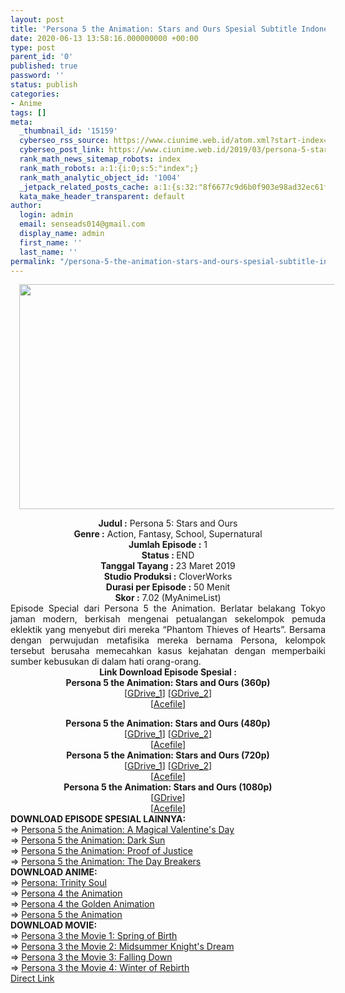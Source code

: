 ```yaml
---
layout: post
title: 'Persona 5 the Animation: Stars and Ours Spesial Subtitle Indonesia'
date: 2020-06-13 13:58:16.000000000 +00:00
type: post
parent_id: '0'
published: true
password: ''
status: publish
categories:
- Anime
tags: []
meta:
  _thumbnail_id: '15159'
  cyberseo_rss_source: https://www.ciunime.web.id/atom.xml?start-index=901&max-results=150
  cyberseo_post_link: https://www.ciunime.web.id/2019/03/persona-5-stars-and-ours-spesial.html
  rank_math_news_sitemap_robots: index
  rank_math_robots: a:1:{i:0;s:5:"index";}
  rank_math_analytic_object_id: '1004'
  _jetpack_related_posts_cache: a:1:{s:32:"8f6677c9d6b0f903e98ad32ec61f8deb";a:2:{s:7:"expires";i:1651903502;s:7:"payload";a:0:{}}}
  kata_make_header_transparent: default
author:
  login: admin
  email: senseads014@gmail.com
  display_name: admin
  first_name: ''
  last_name: ''
permalink: "/persona-5-the-animation-stars-and-ours-spesial-subtitle-indonesia/"
---
```

<div class="separator" style="clear: both; text-align: center;"><a href="https://3.bp.blogspot.com/-m_efs6Un8eE/XJhxfQYJoZI/AAAAAAAAKOQ/j3rZlXZcnwsjSlDUImxw_wdX0Wr0035AQCLcBGAs/s1600/Persona-5-the-Animation-Stars-and-Ours-1.jpg" imageanchor="1" style="margin-left: 1em; margin-right: 1em;"><img border="0" data-original-height="720" data-original-width="1280" height="360" src="{{ site.baseurl }}/assets/2020/06/Persona-5-the-Animation-Stars-and-Ours-1.jpg" width="640" /></a></div>
<p>
<div style="text-align: center;"><b>Judul</b><b><b> </b>:</b> Persona 5: Stars and Ours</div>
<div style="text-align: center;"><b><b>Genre :</b></b> Action, Fantasy, School, Supernatural</div>
<div style="text-align: center;"><b>Jumlah Episode :</b> 1<br /><b>Status :&nbsp;</b>END<br /><b>Tanggal Tayang :</b> 23 Maret 2019<br /><b>Studio Produksi :</b> CloverWorks<br /><b>Durasi per Episode :</b> 50 Menit</div>
<div style="text-align: center;"><b>Skor :</b> 7.02 (MyAnimeList)</div>
<div style="text-align: center;"></div>
<div style="text-align: justify;">Episode Special dari Persona 5 the Animation. Berlatar belakang Tokyo jaman modern, berkisah mengenai petualangan sekelompok pemuda eklektik yang menyebut diri mereka “Phantom Thieves of Hearts”. Bersama dengan perwujudan metafisika mereka bernama Persona, kelompok tersebut berusaha memecahkan kasus kejahatan dengan memperbaiki sumber kebusukan di dalam hati orang-orang.</div>
<div style="text-align: justify;"></div>
<div style="text-align: justify;"></div>
<div style="text-align: center;"><b>Link Download Episode Spesial :</b></div>
<div style="text-align: center;">
<div style="text-align: center;"><b>Persona 5 the Animation: Stars and Ours (360p)</b></div>
<div style="text-align: center;">[<a href="https://drive.google.com/uc?id=1FIx2hZkyKKXuJlHtA-67OVShLoS7RlfA" target="_blank" rel="noopener">GDrive_1</a>] [<a href="https://drive.google.com/uc?export=download&amp;id=1_4I53gqiAqR-YOa_2KzK_oUtj2VDeLmD" target="_blank" rel="noopener">GDrive_2</a>]<br />[<a href="https://acefile.co/f/9894755/kusonime-p5-stars-and-ours-360p-rar" target="_blank" rel="noopener">Acefile</a>]</p>
</div>
<div style="text-align: center;"><b>Persona 5 the Animation: Stars and Ours (480p)</b></div>
<div style="text-align: center;">[<a href="https://drive.google.com/uc?id=1dXJno7Q5oGspnV36FOcdqi2BQd4iU2H8" target="_blank" rel="noopener">GDrive_1</a>] [<a href="https://drive.google.com/uc?export=download&amp;id=1TZp2-SbOSo-MHwjRi0YKm2DW2ZOIXPGJ" target="_blank" rel="noopener">GDrive_2</a>]<br />[<a href="https://acefile.co/f/9894757/kusonime-p5-stars-and-ours-480p-rar" target="_blank" rel="noopener">Acefile</a>]</div>
<div style="text-align: center;"></div>
<div style="text-align: center;"><b>Persona 5 the Animation: Stars and Ours (720p)</b><br />[<a href="https://drive.google.com/uc?id=1FoUzn7KdWrBrIY1OMTdZU42XSq6cu_Q1" target="_blank" rel="noopener">GDrive_1</a>] [<a href="https://drive.google.com/uc?export=download&amp;id=1LpcQgLWP8GXHPAv74CO0vVon3wX0HtPq" target="_blank" rel="noopener">GDrive_2</a>]<br />[<a href="https://acefile.co/f/9894758/kusonime-p5-stars-and-ours-720p-rar" target="_blank" rel="noopener">Acefile</a>]</div>
<div style="text-align: center;"><b>Persona 5 the Animation: Stars and Ours (1080p)</b><br />[<a href="https://drive.google.com/uc?id=1ybjIGx2GpW4soOVNggrM1LoJA-LmDj79" target="_blank" rel="noopener">GDrive</a>]<br />[<a href="https://acefile.co/f/9894760/kusonime-p5-stars-and-ours-1080p-rar" target="_blank" rel="noopener">Acefile</a>]
<div style="text-align: left;"></div>
<div style="text-align: left;"></div>
<div style="text-align: left;"><b>DOWNLOAD EPISODE SPESIAL&nbsp;</b><b>LAINNYA</b><b>:</b></div>
<div style="text-align: left;"></div>
<div style="text-align: left;">=&gt;&nbsp;<a href="https://www.ciunime.web.id/2019/06/persona-5-animation-magical-valentines.html" target="_blank" rel="noopener">Persona 5 the Animation: A Magical Valentine's Day</a></div>
<div style="text-align: left;">=&gt;&nbsp;<a href="https://www.ciunime.web.id/2019/07/persona-5-animation-dark-sun-spesial.html" target="_blank" rel="noopener">Persona 5 the Animation: Dark Sun</a></div>
<div style="text-align: left;">=&gt;&nbsp;<a href="https://www.ciunime.web.id/2019/06/persona-5-animation-proof-of-justice.html" target="_blank" rel="noopener">Persona 5 the Animation: Proof of Justice</a></div>
<div style="text-align: left;">=&gt;&nbsp;<a href="https://www.ciunime.web.id/2019/07/persona-5-animation-day-breakers.html" target="_blank" rel="noopener">Persona 5 the Animation: The Day Breakers</a></div>
<div style="text-align: left;"></div>
<div style="text-align: left;"><b>DOWNLOAD ANIME:</b></div>
<div style="text-align: left;">=&gt;&nbsp;<a href="https://www.ciunime.web.id/2020/06/persona-trinity-soul-episode-01-26-end.html" target="_blank" rel="noopener">Persona: Trinity Soul</a></div>
<div style="text-align: left;">=&gt;&nbsp;<a href="https://www.ciunime.web.id/2019/07/persona-4-animation-episode-01-25-end.html" target="_blank" rel="noopener">Persona 4 the Animation</a></div>
<div style="text-align: left;">=&gt;&nbsp;<a href="https://www.ciunime.web.id/2019/07/persona-4-golden-animation-episode-01.html" target="_blank" rel="noopener">Persona 4 the Golden Animation</a></div>
<div style="text-align: left;">=&gt;&nbsp;<a href="https://www.ciunime.web.id/2019/01/persona-5-animation-episode-01-26-end.html" target="_blank" rel="noopener">Persona 5 the Animation</a></div>
<div style="text-align: left;"></div>
<div style="text-align: left;"><b>DOWNLOAD MOVIE</b><b>:</b></div>
<div style="text-align: left;"></div>
<div style="text-align: left;">=&gt;&nbsp;<a href="https://www.ciunime.web.id/2019/01/persona-3-movie-1-spring-of-birth-movie.html" target="_blank" rel="noopener">Persona 3 the Movie 1: Spring of Birth</a></div>
<div style="text-align: left;">=&gt;&nbsp;<a href="https://www.ciunime.web.id/2019/01/persona-3-movie-2-midsummer-knights.html" target="_blank" rel="noopener">Persona 3 the Movie 2: Midsummer Knight's Dream</a></div>
<div style="text-align: left;">=&gt;&nbsp;<a href="https://www.ciunime.web.id/2019/01/persona-3-movie-3-falling-down-movie.html" target="_blank" rel="noopener">Persona 3 the Movie 3: Falling Down</a></div>
<div style="text-align: left;">=&gt;&nbsp;<a href="https://www.ciunime.web.id/2019/07/persona-3-movie-4-winter-of-rebirth.html" target="_blank" rel="noopener">Persona 3 the Movie 4: Winter of Rebirth</a></div>
<div style="text-align: left;"></div>
</div>
</div>
<link rel="stylesheet" href="https://cdnjs.cloudflare.com/ajax/libs/font-awesome/4.7.0/css/font-awesome.min.css" />
<div class="divbtn"> <a href="https://handymansurrender.com/fihup8buzv?key=94550f7ce39444073321dde3b8782f97" class="btn"><i class="fa fa-download"></i> Direct Link</a> </div>

